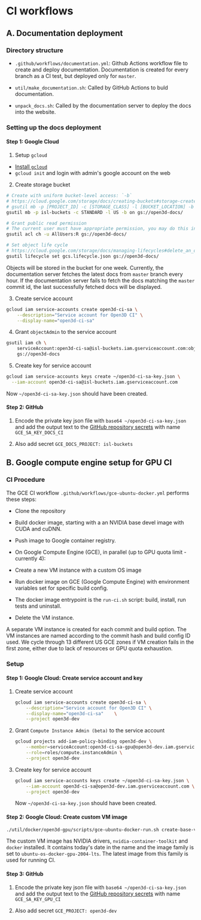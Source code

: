 # CI workflows

## A. Documentation deployment

### Directory structure

-   `.github/workflows/documentation.yml`: Github Actions workflow file to
    create and deploy documentation. Documentation is created for every branch
    as a CI test, but deployed only for `master`.

-   `util/make_documentation.sh`: Called by GitHub Actions to buld documentation.

-   `unpack_docs.sh`: Called by the documentation server to deploy the docs into
    the website.

### Setting up the docs deployment

#### Step 1: Google Cloud

1.  Setup `gcloud`

   -   [Install `gcloud`](https://cloud.google.com/sdk/install)
   -   `gcloud init` and login with admin's google account on the web

2.  Create storage bucket

   ```bash
   # Create with uniform bucket-level access: `-b`
   # https://cloud.google.com/storage/docs/creating-buckets#storage-create-bucket-gsutil
   # gsutil mb -p [PROJECT_ID] -c [STORAGE_CLASS] -l [BUCKET_LOCATION] -b on gs://[BUCKET_NAME]/
   gsutil mb -p isl-buckets -c STANDARD -l US -b on gs://open3d-docs/

   # Grant public read permission
   # The current user must have appropriate permission, you may do this in the web interface
   gsutil acl ch -u AllUsers:R gs://open3d-docs/

   # Set object life cycle
   # https://cloud.google.com/storage/docs/managing-lifecycles#delete_an_object
   gsutil lifecycle set gcs.lifecycle.json gs://open3d-docs/
   ```

   Objects will be stored in the bucket for one week. Currently, the
   documentation server fetches the latest docs from `master` branch every hour.
   If the documentation server fails to fetch the docs matching the `master`
   commit id, the last successfully fetched docs will be displayed.

3.  Create service account

   ```bash
   gcloud iam service-accounts create open3d-ci-sa \
       --description="Service account for Open3D CI" \
       --display-name="open3d-ci-sa"
   ```

4.  Grant `objectAdmin` to the service account

   ```bash
   gsutil iam ch \
       serviceAccount:open3d-ci-sa@isl-buckets.iam.gserviceaccount.com:objectAdmin \
       gs://open3d-docs
   ```

5.  Create key for service account

   ```bash
   gcloud iam service-accounts keys create ~/open3d-ci-sa-key.json \
     --iam-account open3d-ci-sa@isl-buckets.iam.gserviceaccount.com
   ```

   Now `~/open3d-ci-sa-key.json` should have been created.

#### Step 2: GitHub

1.  Encode the private key json file with `base64 ~/open3d-ci-sa-key.json` and
    add the output text to the
    [GitHub repository secrets](https://github.com/intel-isl/Open3D/settings/secrets)
    with name `GCE_SA_KEY_DOCS_CI`

2.  Also add secret `GCE_DOCS_PROJECT: isl-buckets`

## B. Google compute engine setup for GPU CI

### CI Procedure

The GCE CI workflow `.github/workflows/gce-ubuntu-docker.yml` performs these steps:

-   Clone the repository

-   Build docker image, starting with a an NVIDIA base devel image with CUDA and
    cuDNN.

-   Push image to Google container registry.

-   On Google Compute Engine (GCE), in parallel (up to GPU quota limit - currently
    4):
  -   Create a new VM instance with a custom OS image

  -   Run docker image on GCE (Google Compute Engine) with environment variables
      set for specific build config.

  -   The docker image entrypoint is the `run-ci.sh` script: build, install, run
      tests and uninstall.

  -   Delete the VM instance.

A separate VM instance is created for each commit and build option. The VM
instances are named according to the commit hash and build config ID used. We
cycle through 13 different US GCE zones if VM creation fails in the first zone,
either due to lack of resources or GPU quota exhaustion.

### Setup

#### Step 1: Google Cloud: Create service account and key

1.  Create service account

    ```bash
    gcloud iam service-accounts create open3d-ci-sa \
        --description="Service account for Open3D CI" \
        --display-name="open3d-ci-sa"    \
        --project open3d-dev
    ```

2.  Grant `Compute Instance Admin (beta)` to the service account

    ```bash
    gcloud projects add-iam-policy-binding open3d-dev \
        --member=serviceAccount:open3d-ci-sa-gpu@open3d-dev.iam.gserviceaccount.com \
        --role=roles/compute.instanceAdmin \
        --project open3d-dev
    ```

3.  Create key for service account

    ```bash
    gcloud iam service-accounts keys create ~/open3d-ci-sa-key.json \
        --iam-account open3d-ci-sa@open3d-dev.iam.gserviceaccount.com \
        --project open3d-dev
    ```

    Now `~/open3d-ci-sa-key.json` should have been created.

#### Step 2: Google Cloud: Create custom VM image

```bash
./util/docker/open3d-gpu/scripts/gce-ubuntu-docker-run.sh create-base-vm-image
```

The custom VM image has NVIDIA drivers, `nvidia-container-toolkit` and `docker`
installed. It contains today's date in the name and the image family is set to
`ubuntu-os-docker-gpu-2004-lts`. The latest image from this family is
used for running CI.

#### Step 3: GitHub

1.  Encode the private key json file with `base64 ~/open3d-ci-sa-key.json` and
    add the output text to the
    [GitHub repository secrets](https://github.com/intel-isl/Open3D/settings/secrets)
    with name `GCE_SA_KEY_GPU_CI`

2.  Also add secret `GCE_PROJECT: open3d-dev`
